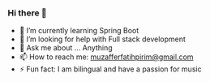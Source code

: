 ### Hi there 👋

- 🌱 I’m currently learning Spring Boot
- 🤔 I’m looking for help with Full stack development
- 💬 Ask me about ... Anything
- 📫 How to reach me: muzafferfatihpirim@gmail.com
- ⚡ Fun fact: I am bilingual and have a passion for music


